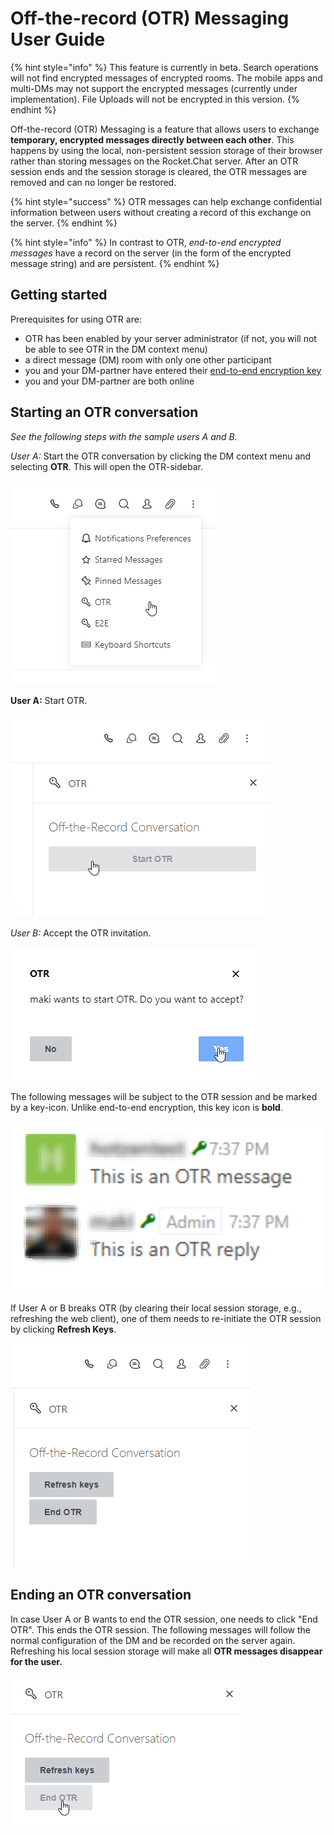 # Off-the-record (OTR) Messaging User Guide

{% hint style="info" %}
This feature is currently in beta. Search operations will not find encrypted messages of encrypted rooms. The mobile apps and multi-DMs may not support the encrypted messages (currently under implementation). File Uploads will not be encrypted in this version.
{% endhint %}

Off-the-record (OTR) Messaging is a feature that allows users to exchange **temporary, encrypted messages directly between each other**. This happens by using the local, non-persistent session storage of their browser rather than storing messages on the Rocket.Chat server. After an OTR session ends and the session storage is cleared, the OTR messages are removed and can no longer be restored.

{% hint style="success" %}
OTR messages can help exchange confidential information between users without creating a record of this exchange on the server.
{% endhint %}

{% hint style="info" %}
In contrast to OTR, _end-to-end encrypted messages_ have a record on the server (in the form of the encrypted message string) and are persistent.
{% endhint %}

## Getting started

Prerequisites for using OTR are:

* OTR has been enabled by your server administrator (if not, you will not be able to see OTR in the DM context menu)
* a direct message (DM) room with only one other participant
* you and your DM-partner have entered their [end-to-end encryption key](https://docs.rocket.chat/guides/user-guides/end-to-end-encryption)
* you and your DM-partner are both online

## Starting an OTR conversation

_See the following steps with the sample users A and B._

_User A:_ Start the OTR conversation by clicking the DM context menu and selecting **OTR**. This will open the OTR-sidebar.

![Selecting OTR-Panel](<../../../.gitbook/assets/image (174).png>)

**User A:** Start OTR.

![Starting OTR-Chat](<../../../.gitbook/assets/image (175).png>)

_User B:_ Accept the OTR invitation.

![Accepting the invitation](<../../../.gitbook/assets/image (176).png>)

The following messages will be subject to the OTR session and be marked by a key-icon. Unlike end-to-end encryption, this key icon is **bold**.

![OTR messages visual display](<../../../.gitbook/assets/image (178).png>)

If User A or B breaks OTR (by clearing their local session storage, e.g., refreshing the web client), one of them needs to re-initiate the OTR session by clicking **Refresh Keys**.

![Options during OTR conversation](<../../../.gitbook/assets/image (179).png>)

## Ending an OTR conversation

In case User A or B wants to end the OTR session, one needs to click "End OTR". This ends the OTR session. The following messages will follow the normal configuration of the DM and be recorded on the server again. Refreshing his local session storage will make all **OTR messages disappear for the user.**

![Ending OTR conversations](<../../../.gitbook/assets/image (180).png>)
